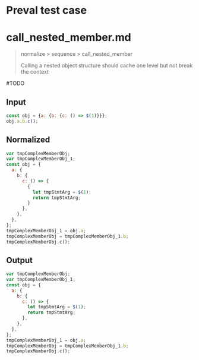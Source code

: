 # Preval test case

# call_nested_member.md

> normalize > sequence > call_nested_member
>
> Calling a nested object structure should cache one level but not break the context

#TODO

## Input

`````js filename=intro
const obj = {a: {b: {c: () => $(1)}}};
obj.a.b.c();
`````

## Normalized

`````js filename=intro
var tmpComplexMemberObj;
var tmpComplexMemberObj_1;
const obj = {
  a: {
    b: {
      c: () => {
        {
          let tmpStmtArg = $(1);
          return tmpStmtArg;
        }
      },
    },
  },
};
tmpComplexMemberObj_1 = obj.a;
tmpComplexMemberObj = tmpComplexMemberObj_1.b;
tmpComplexMemberObj.c();
`````

## Output

`````js filename=intro
var tmpComplexMemberObj;
var tmpComplexMemberObj_1;
const obj = {
  a: {
    b: {
      c: () => {
        let tmpStmtArg = $(1);
        return tmpStmtArg;
      },
    },
  },
};
tmpComplexMemberObj_1 = obj.a;
tmpComplexMemberObj = tmpComplexMemberObj_1.b;
tmpComplexMemberObj.c();
`````
